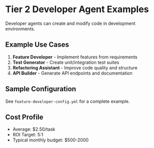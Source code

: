 # Tier 2 Developer Agent Examples

Developer agents can create and modify code in development environments.

## Example Use Cases
1. **Feature Developer** - Implement features from requirements
2. **Test Generator** - Create unit/integration test suites
3. **Refactoring Assistant** - Improve code quality and structure
4. **API Builder** - Generate API endpoints and documentation

## Sample Configuration
See `feature-developer-config.yml` for a complete example.

## Cost Profile
- Average: $2.50/task
- ROI Target: 5:1
- Typical monthly budget: $500-2000
